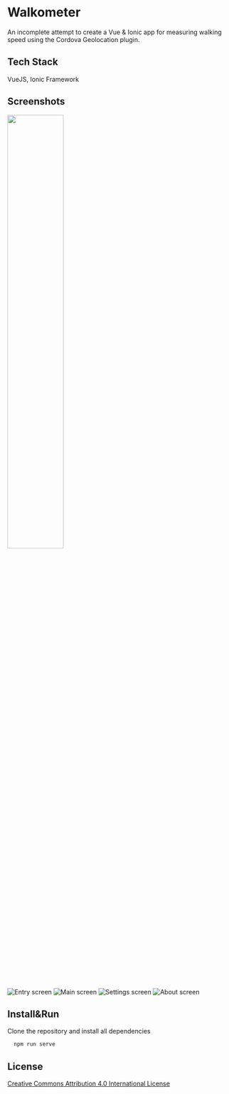 # Walkometer

An incomplete attempt to create a Vue & Ionic app for measuring walking speed using the Cordova Geolocation plugin.


## Tech Stack

VueJS, Ionic Framework

## Screenshots

<img src="https://raw.githubusercontent.com/gurillaz/walkometer/main/screenshots/scr_4.png" width="50%" height="50%" />

![Entry screen](https://raw.githubusercontent.com/gurillaz/walkometer/main/screenshots/scr_1.png)
![Main screen](https://raw.githubusercontent.com/gurillaz/walkometer/main/screenshots/scr_2.png)
![Settings screen](https://raw.githubusercontent.com/gurillaz/walkometer/main/screenshots/scr_3.png)
![About screen](https://raw.githubusercontent.com/gurillaz/walkometer/main/screenshots/scr_4.png)




## Install&Run

Clone the repository and install all dependencies 

```bash
  npm run serve
```

## License

[Creative Commons Attribution 4.0 International License](http://creativecommons.org/licenses/by/4.0/) 

